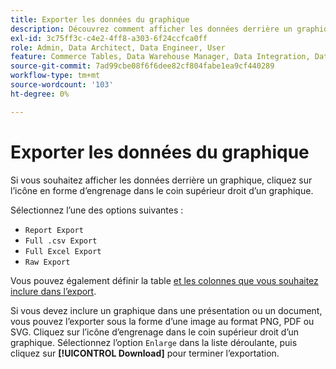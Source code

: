 ```yaml
---
title: Exporter les données du graphique
description: Découvrez comment afficher les données derrière un graphique.
exl-id: 3c75ff3c-c4e2-4ff8-a303-6f24ccfca0ff
role: Admin, Data Architect, Data Engineer, User
feature: Commerce Tables, Data Warehouse Manager, Data Integration, Data Import/Export
source-git-commit: 7ad99cbe08f6f6dee82cf804fabe1ea9cf440289
workflow-type: tm+mt
source-wordcount: '103'
ht-degree: 0%

---
```


# Exporter les données du graphique

Si vous souhaitez afficher les données derrière un graphique, cliquez sur l’icône en forme d’engrenage dans le coin supérieur droit d’un graphique.

Sélectionnez l’une des options suivantes :

- `Report Export`
- `Full .csv Export`
- `Full Excel Export`
- `Raw Export`

Vous pouvez également définir la table [et les colonnes que vous souhaitez inclure dans l’export](../../tutorials/export-raw-data.md).

Si vous devez inclure un graphique dans une présentation ou un document, vous pouvez l’exporter sous la forme d’une image au format PNG, PDF ou SVG. Cliquez sur l’icône d’engrenage dans le coin supérieur droit d’un graphique. Sélectionnez l’option `Enlarge` dans la liste déroulante, puis cliquez sur **[!UICONTROL Download]** pour terminer l’exportation.
